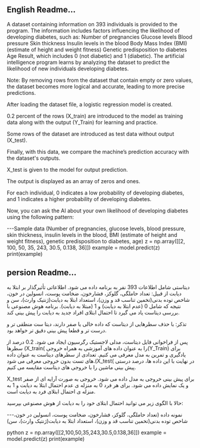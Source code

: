 ## English Readme...
A dataset containing information on 393 individuals is provided to the program. The information includes factors influencing the likelihood of developing diabetes, such as:
Number of pregnancies
Glucose levels
Blood pressure
Skin thickness
Insulin levels in the blood
Body Mass Index (BMI) (estimate of height and weight fitness)
Genetic predisposition to diabetes
Age
Result, which includes 0 (not diabetic) and 1 (diabetic). The artificial intelligence program learns by analyzing the dataset to predict the likelihood of new individuals developing diabetes.

Note: By removing rows from the dataset that contain empty or zero values, the dataset becomes more logical and accurate, leading to more precise predictions.

After loading the dataset file, a logistic regression model is created.

0.2 percent of the rows (X_train) are introduced to the model as training data along with the output (Y_Train) for learning and practice.

Some rows of the dataset are introduced as test data without output (X_test).

Finally, with this data, we compare the machine’s prediction accuracy with the dataset's outputs.

X_test is given to the model for output prediction.

The output is displayed as an array of zeros and ones.

For each individual, 0 indicates a low probability of developing diabetes, and 1 indicates a higher probability of developing diabetes.

Now, you can ask the AI about your own likelihood of developing diabetes using the following pattern:

---Sample data (Number of pregnancies, glucose levels, blood pressure, skin thickness, insulin levels in the blood, BMI (estimate of height and weight fitness), genetic predisposition to diabetes, age)
z = np.array([[2, 100, 50, 35, 243, 30.5, 0.138, 36]])
example = model.predict(z)
print(example)

## persion Readme...
دیتاستی شامل اطلاعات 393 نفر به برنامه داده می شود. اطلاعاتی تأثیرگذار بر ابتلا به دیابت از قبیل: تعداد حاملگی، گلوکز، فشارخون، ضخامت پوست، انسولین در خون، شاخص توده بدنی(تخمین تناسب قد و وزن)، استعداد ابتلا به دیابت(ژنتیک وارث)، سن و نتیجه که شامل 0 (عدم ابتلا به دیابت) و 1 (مبتلا به دیابت). برنامه هوش مصنوعی با بررسی دیتاست یاد می گیرد تا احتمال ابتلای افراد جدید به دیابت را پیش بینی کند.

تذکر: با حذف سطرهایی از دیتاست که داده خالی یا صفر دارند، دیتا ست منطقی تر و درست تر و قطعا پیش بینی دقیق تر خواهد بود.

پس از فراخوانی فایل دیتاست، مدلی لاجستیک رگرسیون ایجاد می شود. 0.2 درصد از سطرها (X_train( را به عنوان داده های آموزشی به همراه خروجی(Y_Train) برای یادگیری و تمرین به مدل معرفی می کنیم. تعدادی از سطرهای دیتاست به عنوان داده های تست بدون خروجی معرفی می شود.(X_test( در نهایت با این داده ها، درصد درستی پیش بینی ماشین را با خروجی های دیتاست مقایسه می کنیم.

X_test برای پیش بینی خروجی به مدل داده می شود. خروجی به صورت آرایه ای از صفر و یک نمایش داده می شود. برای هر فرد 0 به منزله ی عدم احتمال ابتلا به دیابت و 1 به منزله ی احتمال ابتلای فرد به دیابت است.

حالا با الگوی زیر می توانید احتمال ابتلای خود را به دیابت از هوش مصنوعی بپرسید:

---نمونه داده (تعداد حاملگی، گلوکز، فشارخون، ضخامت پوست، انسولین در خون، شاخص توده بدنی(تخمین تناسب قد و وزن)، استعداد ابتلا به دیابت(ژنتیک وارث)، سن)

python
z = np.array([[2,100,50,35,243,30.5,0.138,36]])
example = model.predict(z)
print(example)
